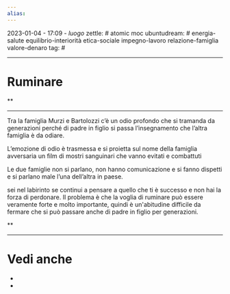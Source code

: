 ```yaml
---
alias: 
---
```

2023-01-04 - 17:09 - *luogo*
zettle: # atomic moc
ubuntudream: # energia-salute equilibrio-interiorità etica-sociale impegno-lavoro relazione-famiglia valore-denaro 
tag: #

---
# Ruminare



**

---

Tra la famiglia Murzi e Bartolozzi c’è un odio profondo che si tramanda da generazioni perché di padre in figlio si passa l’insegnamento che l’altra famiglia è da odiare.

L’emozione di odio è trasmessa e si proietta sul nome della famiglia avversaria un film di mostri sanguinari che vanno evitati e combattuti

Le due famiglie non si parlano, non hanno comunicazione e si fanno dispetti e si parlano male l’una dell’altra in paese.

sei nel labirinto se continui a pensare a quello che ti è successo e non hai la forza di perdonare. Il problema è che la voglia di ruminare può essere veramente forte e molto importante, quindi è un'abitudine difficile da fermare che si può passare anche di padre in figlio per generazioni.

  
**

---
# Vedi anche
- 
- 
